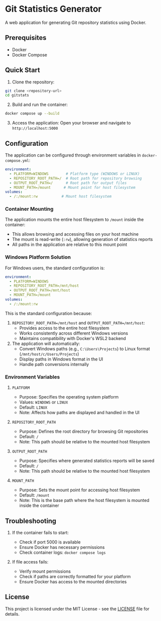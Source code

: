 # Git Statistics Generator

A web application for generating Git repository statistics using Docker.

## Prerequisites

- Docker
- Docker Compose

## Quick Start

1. Clone the repository:
```bash
git clone <repository-url>
cd gitstats
```

2. Build and run the container:
```bash
docker compose up --build
```

3. Access the application:
Open your browser and navigate to `http://localhost:5000`

## Configuration

The application can be configured through environment variables in `docker-compose.yml`:

```yaml
environment:
  - PLATFORM=WINDOWS        # Platform type (WINDOWS or LINUX)
  - REPOSITORY_ROOT_PATH=/  # Root path for repository browsing
  - OUTPUT_ROOT_PATH=/      # Root path for output files
  - MOUNT_PATH=/mount      # Mount point for host filesystem
volumes:
  - /:/mount:rw           # Mount host filesystem
```

### Container Mounting

The application mounts the entire host filesystem to `/mount` inside the container:
- This allows browsing and accessing files on your host machine
- The mount is read-write (`:rw`), allowing generation of statistics reports
- All paths in the application are relative to this mount point

### Windows Platform Solution

For Windows users, the standard configuration is:
```yaml
environment:
  - PLATFORM=WINDOWS
  - REPOSITORY_ROOT_PATH=/mnt/host
  - OUTPUT_ROOT_PATH=/mnt/host
  - MOUNT_PATH=/mount
volumes:
  - /:/mount:rw
```

This is the standard configuration because:
1. `REPOSITORY_ROOT_PATH=/mnt/host` and `OUTPUT_ROOT_PATH=/mnt/host`:
   - Provides access to the entire host filesystem
   - Works consistently across different Windows versions
   - Maintains compatibility with Docker's WSL2 backend
2. The application will automatically:
   - Convert Windows paths (e.g., `C:\Users\Projects`) to Linux format (`/mnt/host/c/Users/Projects`)
   - Display paths in Windows format in the UI
   - Handle path conversions internally

### Environment Variables

1. `PLATFORM`
   - Purpose: Specifies the operating system platform
   - Values: `WINDOWS` or `LINUX`
   - Default: `LINUX`
   - Note: Affects how paths are displayed and handled in the UI

2. `REPOSITORY_ROOT_PATH`
   - Purpose: Defines the root directory for browsing Git repositories
   - Default: `/`
   - Note: This path should be relative to the mounted host filesystem

3. `OUTPUT_ROOT_PATH`
   - Purpose: Specifies where generated statistics reports will be saved
   - Default: `/`
   - Note: This path should be relative to the mounted host filesystem

4. `MOUNT_PATH`
   - Purpose: Sets the mount point for accessing host filesystem
   - Default: `/mount`
   - Note: This is the base path where the host filesystem is mounted inside the container

## Troubleshooting

1. If the container fails to start:
   - Check if port 5000 is available
   - Ensure Docker has necessary permissions
   - Check container logs: `docker compose logs`

2. If file access fails:
   - Verify mount permissions
   - Check if paths are correctly formatted for your platform
   - Ensure Docker has access to the mounted directories

## License

This project is licensed under the MIT License - see the [LICENSE](LICENSE) file for details.